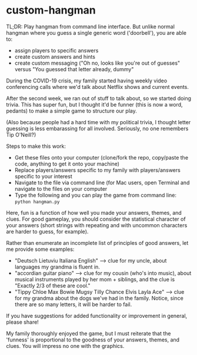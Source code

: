 # custom-hangman

TL;DR: Play hangman from command line interface. But unlike normal hangman where you guess a single generic word ('doorbell'), you are able to:
- assign players to specific answers 
- create custom answers and hints
- create custom messaging ("Oh no, looks like you're out of guesses" versus "You guessed that letter already, dummy"

During the COVID-19 crisis, my family started having weekly video conferencing calls where we'd talk about Netflix shows and current events.

After the second week, we ran out of stuff to talk about, so we started doing trivia. This has super fun, but I thought it'd be funner (this is now a word, pedants) to make a simple game to structure our play.

(Also because people had a hard time with my political trivia, I thought letter guessing is less embarassing for all involved. Seriously, no one remembers Tip O'Neill?)

Steps to make this work:
- Get these files onto your computer (clone/fork the repo, copy/paste the code, anything to get it onto your machine)
- Replace players/answers specific to my family with players/answers specific to your interest
- Navigate to the file via command line (for Mac users, open Terminal and navigate to the files on your computer
- Type the following and you can play the game from command line: `python hangman.py`

Here, fun is a function of how well you made your answers, themes, and clues. For good gameplay, you should consider the statistical character of your answers (short strings with repeating and with uncommon characters are harder to guess, for example).

Rather than enumerate an incomplete list of principles of good answers, let me provide some examples:
- "Deutsch Lietuviu Italiana English" —> clue for my uncle, about languages my grandma is fluent in.
- "accordian guitar piano" —> clue for my cousin (who's into music), about musical instruments played by her mom + siblings, and the clue is "Exactly 2/3 of these are cool."
- "Tippy Chloe Max Bowie Mugsy Tilly Chance Elvis Layla Ace" —> clue for my grandma about the dogs we've had in the family. Notice, since there are so many letters, it will be harder to fail.

If you have suggestions for added functionality or improvement in general, please share!

My family thoroughly enjoyed the game, but I must reiterate that the 'funness' is proportional to the goodness of your answers, themes, and clues. You will impress no one with the graphics.
